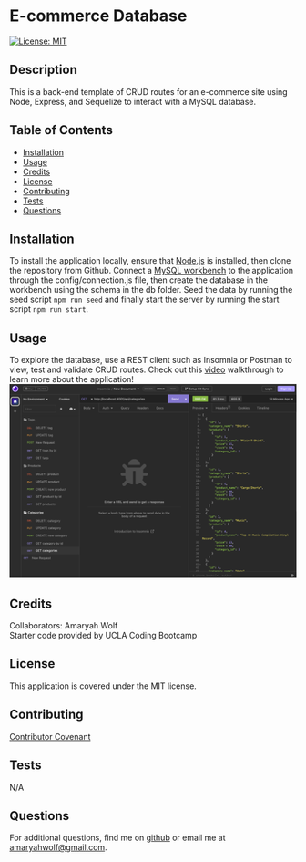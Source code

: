# E-commerce Database
 
[![License: MIT](https://img.shields.io/badge/License-MIT-yellow.svg)](https://opensource.org/licenses/MIT)

## Description
This is a back-end template of CRUD routes for an e-commerce site using Node, Express, and Sequelize to interact with a MySQL database. 

## Table of Contents
- [Installation](#installation)
- [Usage](#usage)
- [Credits](#credits)
- [License](#license)
- [Contributing](#contributing)
- [Tests](#tests)
- [Questions](#questions)

## Installation
To install the application locally, ensure that [Node.js](https://nodejs.org/en/download/) is installed, then clone the repository from Github. Connect a [MySQL workbench](https://www.mysql.com/products/workbench/) to the application through the config/connection.js file, then create the database in the workbench using the schema in the db folder. Seed the data by running the seed script ```npm run seed``` and finally start the server by running the start script ```npm run start```.

## Usage
To explore the database, use a REST client such as Insomnia or Postman to view, test and validate CRUD routes. Check out this [video](https://drive.google.com/file/d/1qi6dp7nd0x2Q0hXeTUTCzd-HTvnh_zfM/view) walkthrough to learn more about the application!
![Screenshot of application](./public/images/e-commerce-db.png)

## Credits
Collaborators: Amaryah Wolf<br>
Starter code provided by UCLA Coding Bootcamp

## License
This application is covered under the MIT license.

## Contributing
[Contributor Covenant](https://www.contributor-covenant.org/version/2/1/code_of_conduct/)

## Tests
N/A

## Questions
For additional questions, find me on [github](https://github.com/amaryahwolf) or email me at amaryahwolf@gmail.com.